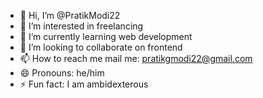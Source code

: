 - 👋 Hi, I’m @PratikModi22
- 👀 I’m interested in freelancing
- 🌱 I’m currently learning web development
- 💞️ I’m looking to collaborate on frontend
- 📫 How to reach me mail me: pratikgmodi22@gmail.com
- 😄 Pronouns: he/him
- ⚡ Fun fact: I am ambidexterous

